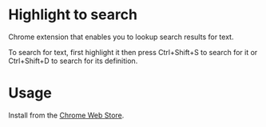 # Highlight to search

Chrome extension that enables you to lookup search results for text.

To search for text, first highlight it then press Ctrl+Shift+S to search for it or Ctrl+Shift+D to search for its definition.

# Usage

Install from the [Chrome Web Store]().
